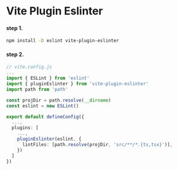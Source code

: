 # Vite Plugin Eslinter

#### step 1.

```sh
npm install -D eslint vite-plugin-eslinter
```

#### step 2.

```ts
// vite.config.js
...
import { ESLint } from 'eslint'
import { pluginEslinter } from 'vite-plugin-eslinter'
import path from 'path'

const projDir = path.resolve(__dirname)
const eslint = new ESLint()

export default defineConfig({
  ...,
  plugins: [
    ...,
    pluginEslinter(eslint, {
      lintFiles: [path.resolve(projDir, 'src/**/*.{ts,tsx}')],
    })
  ]
})
```
